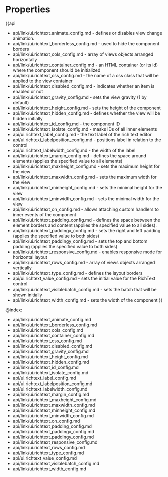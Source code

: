 Properties
==========

{{api
- api/link/ui.richtext_animate_config.md - defines or disables view change animation.
- api/link/ui.richtext_borderless_config.md - used to hide the component borders
- api/link/ui.richtext_cols_config.md - array of views objects arranged horizontally
- api/link/ui.richtext_container_config.md - an HTML container (or its id) where the component should be initialized
- api/link/ui.richtext_css_config.md - the name of a css class that will be applied to the view container
- api/link/ui.richtext_disabled_config.md - indicates whether an item is enabled or not
- api/link/ui.richtext_gravity_config.md - sets the view gravity (1 by default)
- api/link/ui.richtext_height_config.md - sets the height of the component
- api/link/ui.richtext_hidden_config.md - defines whether the view will be hidden initially
- api/link/ui.richtext_id_config.md - the component ID
- api/link/ui.richtext_isolate_config.md - masks IDs of all inner elements
- api/ui.richtext_label_config.md - the text label of the rich text editor
- api/ui.richtext_labelposition_config.md - positions label in relation to the control
- api/ui.richtext_labelwidth_config.md - the width of the label
- api/link/ui.richtext_margin_config.md - defines the space around elements (applies the specified value to all elements)
- api/link/ui.richtext_maxheight_config.md - sets the maximum height for the view
- api/link/ui.richtext_maxwidth_config.md - sets the maximum width for the view
- api/link/ui.richtext_minheight_config.md - sets the minimal height for the view
- api/link/ui.richtext_minwidth_config.md - sets the minimal width for the view
- api/link/ui.richtext_on_config.md - allows attaching custom handlers to inner events of the component
- api/link/ui.richtext_padding_config.md - defines the space between the element borders and content (applies the specified value to all sides).
- api/link/ui.richtext_paddingx_config.md - sets the right and left padding (applies the specified value to both sides)
- api/link/ui.richtext_paddingy_config.md - sets the top and bottom padding (applies the specified value to both sides)
- api/link/ui.richtext_responsive_config.md - enables responsive mode for horizontal layout
- api/link/ui.richtext_rows_config.md - array of views objects arranged vertically
- api/link/ui.richtext_type_config.md - defines the layout borders
- api/ui.richtext_value_config.md - sets the initial value for the RichText control
- api/link/ui.richtext_visiblebatch_config.md - sets the batch that will be shown initially
- api/link/ui.richtext_width_config.md - sets the width of the component
}}

@index:
- api/link/ui.richtext_animate_config.md
- api/link/ui.richtext_borderless_config.md
- api/link/ui.richtext_cols_config.md
- api/link/ui.richtext_container_config.md
- api/link/ui.richtext_css_config.md
- api/link/ui.richtext_disabled_config.md
- api/link/ui.richtext_gravity_config.md
- api/link/ui.richtext_height_config.md
- api/link/ui.richtext_hidden_config.md
- api/link/ui.richtext_id_config.md
- api/link/ui.richtext_isolate_config.md
- api/ui.richtext_label_config.md
- api/ui.richtext_labelposition_config.md
- api/ui.richtext_labelwidth_config.md
- api/link/ui.richtext_margin_config.md
- api/link/ui.richtext_maxheight_config.md
- api/link/ui.richtext_maxwidth_config.md
- api/link/ui.richtext_minheight_config.md
- api/link/ui.richtext_minwidth_config.md
- api/link/ui.richtext_on_config.md
- api/link/ui.richtext_padding_config.md
- api/link/ui.richtext_paddingx_config.md
- api/link/ui.richtext_paddingy_config.md
- api/link/ui.richtext_responsive_config.md
- api/link/ui.richtext_rows_config.md
- api/link/ui.richtext_type_config.md
- api/ui.richtext_value_config.md
- api/link/ui.richtext_visiblebatch_config.md
- api/link/ui.richtext_width_config.md

